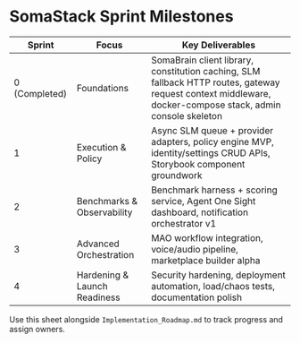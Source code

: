 # SomaStack Sprint Milestones

| Sprint | Focus | Key Deliverables |
|--------|-------|------------------|
| 0 (Completed) | Foundations | SomaBrain client library, constitution caching, SLM fallback HTTP routes, gateway request context middleware, docker-compose stack, admin console skeleton |
| 1 | Execution & Policy | Async SLM queue + provider adapters, policy engine MVP, identity/settings CRUD APIs, Storybook component groundwork |
| 2 | Benchmarks & Observability | Benchmark harness + scoring service, Agent One Sight dashboard, notification orchestrator v1 |
| 3 | Advanced Orchestration | MAO workflow integration, voice/audio pipeline, marketplace builder alpha |
| 4 | Hardening & Launch Readiness | Security hardening, deployment automation, load/chaos tests, documentation polish |

Use this sheet alongside `Implementation_Roadmap.md` to track progress and assign owners.

